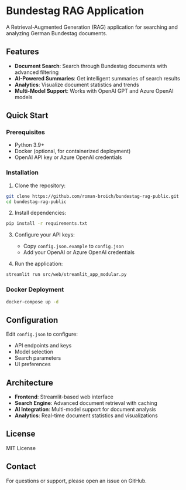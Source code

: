 ﻿# Bundestag RAG Application

A Retrieval-Augmented Generation (RAG) application for searching and analyzing German Bundestag documents.

## Features

- **Document Search**: Search through Bundestag documents with advanced filtering
- **AI-Powered Summaries**: Get intelligent summaries of search results
- **Analytics**: Visualize document statistics and trends
- **Multi-Model Support**: Works with OpenAI GPT and Azure OpenAI models

## Quick Start

### Prerequisites

- Python 3.9+
- Docker (optional, for containerized deployment)
- OpenAI API key or Azure OpenAI credentials

### Installation

1. Clone the repository:
```bash
git clone https://github.com/roman-broich/bundestag-rag-public.git
cd bundestag-rag-public
```

2. Install dependencies:
```bash
pip install -r requirements.txt
```

3. Configure your API keys:
   - Copy `config.json.example` to `config.json`
   - Add your OpenAI or Azure OpenAI credentials

4. Run the application:
```bash
streamlit run src/web/streamlit_app_modular.py
```

### Docker Deployment

```bash
docker-compose up -d
```

## Configuration

Edit `config.json` to configure:
- API endpoints and keys
- Model selection
- Search parameters
- UI preferences

## Architecture

- **Frontend**: Streamlit-based web interface
- **Search Engine**: Advanced document retrieval with caching
- **AI Integration**: Multi-model support for document analysis
- **Analytics**: Real-time document statistics and visualizations

## License

MIT License

## Contact

For questions or support, please open an issue on GitHub.
